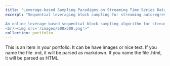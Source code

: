 ```yaml
---
title: "Leverage-based Sampling Paradigms on Streaming Time Series Data"
excerpt: "Sequential leveraging block sampling for streaming autoregressive process

An online leverage-based sequential block sampling algorithm for streaming time series data is proposed.
<br/><img src='/images/500x300.png'>"
collection: portfolio
---
```


This is an item in your portfolio. It can be have images or nice text. If you name the file .md, it will be parsed as markdown. If you name the file .html, it will be parsed as HTML. 
